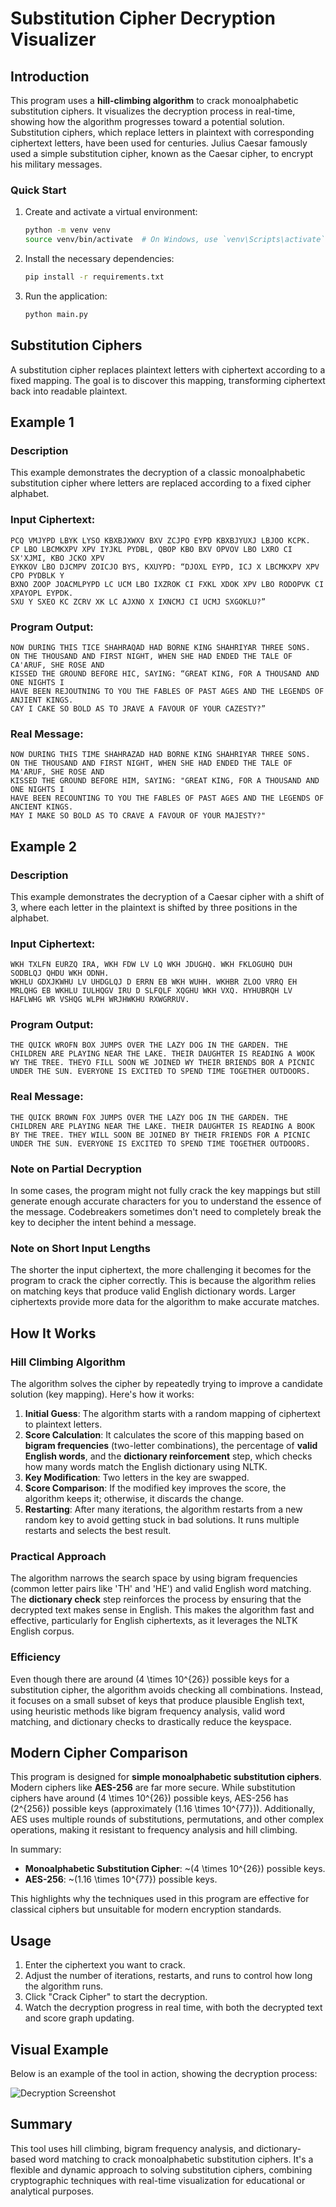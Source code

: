 
# Substitution Cipher Decryption Visualizer

## Introduction
This program uses a **hill-climbing algorithm** to crack monoalphabetic substitution ciphers. It visualizes the decryption process in real-time, showing how the algorithm progresses toward a potential solution. Substitution ciphers, which replace letters in plaintext with corresponding ciphertext letters, have been used for centuries. Julius Caesar famously used a simple substitution cipher, known as the Caesar cipher, to encrypt his military messages.

### Quick Start

1. Create and activate a virtual environment:
   ```bash
   python -m venv venv
   source venv/bin/activate  # On Windows, use `venv\Scripts\activate`
   ```

2. Install the necessary dependencies:
   ```bash
   pip install -r requirements.txt
   ```

3. Run the application:
   ```bash
   python main.py
   ```

## Substitution Ciphers
A substitution cipher replaces plaintext letters with ciphertext according to a fixed mapping. The goal is to discover this mapping, transforming ciphertext back into readable plaintext.

## Example 1
### Description
This example demonstrates the decryption of a classic monoalphabetic substitution cipher where letters are replaced according to a fixed cipher alphabet.

### Input Ciphertext:
```
PCQ VMJYPD LBYK LYSO KBXBJXWXV BXV ZCJPO EYPD KBXBJYUXJ LBJOO KCPK.
CP LBO LBCMKXPV XPV IYJKL PYDBL, QBOP KBO BXV OPVOV LBO LXRO CI SX'XJMI, KBO JCKO XPV
EYKKOV LBO DJCMPV ZOICJO BYS, KXUYPD: “DJOXL EYPD, ICJ X LBCMKXPV XPV CPO PYDBLK Y
BXNO ZOOP JOACMLPYPD LC UCM LBO IXZROK CI FXKL XDOK XPV LBO RODOPVK CI XPAYOPL EYPDK.
SXU Y SXEO KC ZCRV XK LC AJXNO X IXNCMJ CI UCMJ SXGOKLU?”
```

### Program Output:
```
NOW DURING THIS TICE SHAHRAQAD HAD BORNE KING SHAHRIYAR THREE SONS. 
ON THE THOUSAND AND FIRST NIGHT, WHEN SHE HAD ENDED THE TALE OF CA'ARUF, SHE ROSE AND 
KISSED THE GROUND BEFORE HIC, SAYING: “GREAT KING, FOR A THOUSAND AND ONE NIGHTS I 
HAVE BEEN REJOUTNING TO YOU THE FABLES OF PAST AGES AND THE LEGENDS OF ANJIENT KINGS. 
CAY I CAKE SO BOLD AS TO JRAVE A FAVOUR OF YOUR CAZESTY?”
```

### Real Message:
```
NOW DURING THIS TIME SHAHRAZAD HAD BORNE KING SHAHRIYAR THREE SONS.
ON THE THOUSAND AND FIRST NIGHT, WHEN SHE HAD ENDED THE TALE OF MA'ARUF, SHE ROSE AND
KISSED THE GROUND BEFORE HIM, SAYING: "GREAT KING, FOR A THOUSAND AND ONE NIGHTS I
HAVE BEEN RECOUNTING TO YOU THE FABLES OF PAST AGES AND THE LEGENDS OF ANCIENT KINGS.
MAY I MAKE SO BOLD AS TO CRAVE A FAVOUR OF YOUR MAJESTY?"
```

## Example 2
### Description
This example demonstrates the decryption of a Caesar cipher with a shift of 3, where each letter in the plaintext is shifted by three positions in the alphabet.

### Input Ciphertext:
```
WKH TXLFN EURZQ IRA, WKH FDW LV LQ WKH JDUGHQ. WKH FKLOGUHQ DUH SODBLQJ QHDU WKH ODNH.
WKHLU GDXJKWHU LV UHDGLQJ D ERRN EB WKH WUHH. WKHBR ZLOO VRRQ EH MRLQHG EB WKHLU IULHQGV IRU D SLFQLF XQGHU WKH VXQ. HYHUBRQH LV HAFLWHG WR VSHQG WLPH WRJHWKHU RXWGRRUV.
```

### Program Output:
```
THE QUICK WROFN BOX JUMPS OVER THE LAZY DOG IN THE GARDEN. THE CHILDREN ARE PLAYING NEAR THE LAKE. THEIR DAUGHTER IS READING A WOOK WY THE TREE. THEYO FILL SOON WE JOINED WY THEIR BRIENDS BOR A PICNIC UNDER THE SUN. EVERYONE IS EXCITED TO SPEND TIME TOGETHER OUTDOORS.
```

### Real Message:
```
THE QUICK BROWN FOX JUMPS OVER THE LAZY DOG IN THE GARDEN. THE CHILDREN ARE PLAYING NEAR THE LAKE. THEIR DAUGHTER IS READING A BOOK BY THE TREE. THEY WILL SOON BE JOINED BY THEIR FRIENDS FOR A PICNIC UNDER THE SUN. EVERYONE IS EXCITED TO SPEND TIME TOGETHER OUTDOORS.
```

### Note on Partial Decryption
In some cases, the program might not fully crack the key mappings but still generate enough accurate characters for you to understand the essence of the message. Codebreakers sometimes don't need to completely break the key to decipher the intent behind a message.

### Note on Short Input Lengths
The shorter the input ciphertext, the more challenging it becomes for the program to crack the cipher correctly. This is because the algorithm relies on matching keys that produce valid English dictionary words. Larger ciphertexts provide more data for the algorithm to make accurate matches.

## How It Works

### Hill Climbing Algorithm
The algorithm solves the cipher by repeatedly trying to improve a candidate solution (key mapping). Here's how it works:
1. **Initial Guess**: The algorithm starts with a random mapping of ciphertext to plaintext letters.
2. **Score Calculation**: It calculates the score of this mapping based on **bigram frequencies** (two-letter combinations), the percentage of **valid English words**, and the **dictionary reinforcement** step, which checks how many words match the English dictionary using NLTK.
3. **Key Modification**: Two letters in the key are swapped.
4. **Score Comparison**: If the modified key improves the score, the algorithm keeps it; otherwise, it discards the change.
5. **Restarting**: After many iterations, the algorithm restarts from a new random key to avoid getting stuck in bad solutions. It runs multiple restarts and selects the best result.

### Practical Approach
The algorithm narrows the search space by using bigram frequencies (common letter pairs like 'TH' and 'HE') and valid English word matching. The **dictionary check** step reinforces the process by ensuring that the decrypted text makes sense in English. This makes the algorithm fast and effective, particularly for English ciphertexts, as it leverages the NLTK English corpus.

### Efficiency
Even though there are around \(4 \times 10^{26}\) possible keys for a substitution cipher, the algorithm avoids checking all combinations. Instead, it focuses on a small subset of keys that produce plausible English text, using heuristic methods like bigram frequency analysis, valid word matching, and dictionary checks to drastically reduce the keyspace.

## Modern Cipher Comparison
This program is designed for **simple monoalphabetic substitution ciphers**. Modern ciphers like **AES-256** are far more secure. While substitution ciphers have around \(4 \times 10^{26}\) possible keys, AES-256 has \(2^{256}\) possible keys (approximately \(1.16 \times 10^{77}\)). Additionally, AES uses multiple rounds of substitutions, permutations, and other complex operations, making it resistant to frequency analysis and hill climbing.

In summary:
- **Monoalphabetic Substitution Cipher**: ~\(4 \times 10^{26}\) possible keys.
- **AES-256**: ~\(1.16 \times 10^{77}\) possible keys.

This highlights why the techniques used in this program are effective for classical ciphers but unsuitable for modern encryption standards.

## Usage
1. Enter the ciphertext you want to crack.
2. Adjust the number of iterations, restarts, and runs to control how long the algorithm runs.
3. Click "Crack Cipher" to start the decryption.
4. Watch the decryption progress in real time, with both the decrypted text and score graph updating.

## Visual Example
Below is an example of the tool in action, showing the decryption process:

![Decryption Screenshot](./screenshot.png)

## Summary
This tool uses hill climbing, bigram frequency analysis, and dictionary-based word matching to crack monoalphabetic substitution ciphers. It's a flexible and dynamic approach to solving substitution ciphers, combining cryptographic techniques with real-time visualization for educational or analytical purposes.
